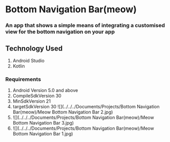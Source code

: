 # Bottom Navigation Bar(meow)
### An app that shows a simple means of integrating a customised view for the bottom navigation on your app

## Technology Used
 1. Android Studio
 2. Kotlin

### Requirements
1. Android Version 5.0 and above
2. CompileSdkVersion 30
3. MinSdkVersion 21
4. targetSdkVersion 30
![](../../../Documents/Projects/Bottom Navigation Bar(meow)/Meow Bottom Navigation Bar 2.jpg)
7. ![](../../../Documents/Projects/Bottom Navigation Bar(meow)/Meow Bottom Navigation Bar 3.jpg)
8. ![](../../../Documents/Projects/Bottom Navigation Bar(meow)/Meow Bottom Navigation Bar 1.jpg)